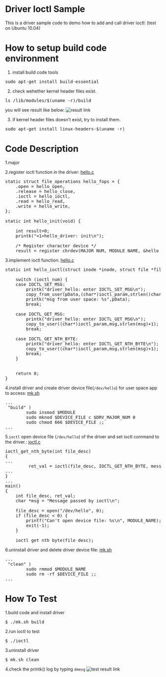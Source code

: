 # Driver Ioctl Sample
This is a driver sample code to demo how to add and call driver ioctl: (test on Ubuntu 10.04)

# How to setup build code environment
1. install build code tools
<pre>
sudo apt-get install build-essential
</pre>
2. check wehether kernel header files exist.
<pre>
ls /lib/modules/$(uname -r)/build
</pre>
you will see result like below:
![result link](http://139.162.35.49/image/Linux-Programming/small_template_20160414.png)

3. if kernel header files doesn't exist, try to install them.
<pre>
sudo apt-get install linux-headers-$(uname -r)
</pre>


# Code Description
1.major

2.register ioctl function in the driver: [hello.c](https://github.com/ivan0124/Linux-programming/blob/master/driver_ioctl_demo/hello.c)
<pre>
static struct file_operations hello_fops = {
    .open = hello_open,
    .release = hello_close,
    .ioctl = hello_ioctl,
    .read = hello_read,
    .write = hello_write,
};

static int hello_init(void) {
    
    int result=0;
    printk("<1>hello_driver: init\n");

    /* Register character device */
    result = register_chrdev(MAJOR_NUM, MODULE_NAME, &hello_fops);
</pre>

3.implement ioctl function: [hello.c](https://github.com/ivan0124/Linux-programming/blob/master/driver_ioctl_demo/hello.c)
<pre>
static int hello_ioctl(struct inode *inode, struct file *filp, unsigned int ioctl_num, unsigned long ioctl_param) {
  
    switch (ioctl_num) {
	case IOCTL_SET_MSG:
		printk("driver_hello: enter IOCTL_SET_MSG\n");
        copy_from_user(pData,(char*)ioctl_param,strlen((char*)ioctl_param));
       	printk("msg from user space: %s",pData);
		break;

	case IOCTL_GET_MSG:
		printk("driver_hello: enter IOCTL_GET_MSG\n");
		copy_to_user((char*)ioctl_param,msg,strlen(msg)+1);
		break;

	case IOCTL_GET_NTH_BYTE:
		printk("driver_hello: enter IOCTL_GET_NTH_BYTE\n");
		copy_to_user((char*)ioctl_param,msg,strlen(msg)+1);
		break;
    }


    return 0;
}
</pre>

4.install driver and create driver device file(`/dev/hello`) for user space app to access: [mk.sh](https://github.com/ivan0124/Linux-programming/blob/master/driver_ioctl_demo/mk.sh)
<pre>
...
 "build" )
        sudo insmod $MODULE
	    sudo mknod $DEVICE_FILE c $DRV_MAJOR_NUM 0
        sudo chmod 666 $DEVICE_FILE ;;
...        
</pre>

5.`ioctl` open device file (`/dev/hello`) of the driver and set ioctl command to the driver.: [ioctl.c](https://github.com/ivan0124/Linux-programming/blob/master/driver_ioctl_demo/ioctl.c)
<pre>
ioctl_get_nth_byte(int file_desc)
{
...
         ret_val = ioctl(file_desc, IOCTL_GET_NTH_BYTE, message);
...         
}
...
main()
{
	int file_desc, ret_val;
	char *msg = "Message passed by ioctl\n";

	file_desc = open("/dev/hello", 0);
	if (file_desc < 0) {
		printf("Can't open device file: %s\n", MODULE_NAME);
		exit(-1);
	}

	ioctl_get_nth_byte(file_desc);
</pre>

6.uninstall driver and delete driver device file: [mk.sh](https://github.com/ivan0124/Linux-programming/blob/master/driver_ioctl_demo/mk.sh)
<pre>
...
 "clean" )
        sudo rmmod $MODULE_NAME
        sudo rm -rf $DEVICE_FILE ;;
...        
</pre>

# How To Test 
1.build code and install driver
<pre>
$ ./mk.sh build 
</pre>

2.run ioctl to test
<pre>
$ ./ioctl
</pre>

3.uninstall driver
<pre>
$ mk.sh clean
</pre>

4.check the printk() log by typing `dmesg`
![test result link](http://139.162.35.49/image/Linux-Programming/20160327_driver_iotcl_demo.png)
